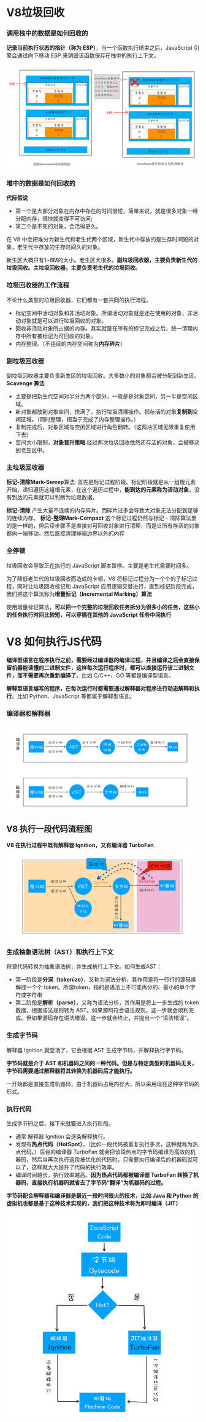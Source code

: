 # V8垃圾回收

### 调用栈中的数据是如何回收的
 **记录当前执行状态的指针（称为 ESP）**，当一个函数执行结束之后，JavaScript 引擎会通过向下移动 ESP 来销毁该函数保存在栈中的执行上下文。  

 ![](../../Images/浏览器/从栈中回收函数执行上下文.png)

### 堆中的数据是如何回收的
**代际假说**  
+ 第一个是大部分对象在内存中存在的时间很短，简单来说，就是很多对象一经分配内存，很快就变得不可访问;
+ 第二个是不死的对象，会活得更久。

在 V8 中会把堆分为新生代和老生代两个区域，新生代中存放的是生存时间短的对象，老生代中存放的生存时间久的对象。

新生区大概只有1~8M的大小。老生区大很多。**副垃圾回收器，主要负责新生代的垃圾回收。主垃圾回收器，主要负责老生代的垃圾回收。**

### 垃圾回收器的工作流程
不论什么类型的垃圾回收器，它们都有一套共同的执行流程。
+ 标记空间中活动对象和非活动对象。所谓活动对象就是还在使用的对象，非活动对象就是可以进行垃圾回收的对象。
+ 回收非活动对象所占据的内存。其实就是在所有的标记完成之后，统一清理内存中所有被标记为可回收的对象。
+ 内存整理。（不连续的内存空间称为**内存碎片**）

### 副垃圾回收器
副垃圾回收器主要负责新生区的垃圾回收。大多数小的对象都会被分配到新生区。**Scavenge 算法**
+ 主要是把新生代空间对半分为两个部分，一般是是对象空间，另一半是空闲区域。
+ 新对象都放到对象空间，快满了，执行垃圾清理操作。把存活的对象**复制到**空闲区域。（同时整理，相当于完成了内存整理操作。）
+ 复制完成后，对象区域与空闲区域进行角色翻转。（这两块区域无限重复使用下去）
+ 空间大小限制，**对象晋升策略** 经过两次垃圾回收依然还存活的对象，会被移动到老生区中。

### 主垃圾回收器
**标记-清除Mark-Sweep**算法: 首先是标记过程阶段。标记阶段就是从一组根元素开始，递归遍历这组根元素，在这个遍历过程中，**能到达的元素称为活动对象**，没有到达的元素就可以判断为垃圾数据。

**标记-清除** 产生大量不连续的内存碎片。而碎片过多会导致大对象无法分配到足够的连续内存。
**标记-整理Mark-Compact** 这个标记过程仍然与标记 - 清除算法里的是一样的，但后续步骤不是直接对可回收对象进行清理，而是让所有存活的对象都向一端移动，然后直接清理掉端边界以外的内存

### 全停顿
垃圾回收会导致正在执行的 JavaScript 脚本暂停。主要是老生代需要时间多。  

为了降低老生代的垃圾回收而造成的卡顿，V8 将标记过程分为一个个的子标记过程，同时让垃圾回收标记和 JavaScript 应用逻辑交替进行，直到标记阶段完成，我们把这个算法称为**增量标记（Incremental Marking）算法**

使用增量标记算法，**可以把一个完整的垃圾回收任务拆分为很多小的任务，这些小的任务执行时间比较短，可以穿插在其他的 JavaScript 任务中间执行**

# V8 如何执行JS代码
**编译型语言在程序执行之前，需要经过编译器的编译过程，并且编译之后会直接保留机器能读懂的二进制文件，这样每次运行程序时，都可以直接运行该二进制文件，而不需要再次重新编译了**。比如 C/C++、GO 等都是编译型语言。

**解释型语言编写的程序，在每次运行时都需要通过解释器对程序进行动态解释和执行**。比如 Python、JavaScript 等都属于解释型语言。

### 编译器和解释器
![](../../Images/浏览器/编译器和解释器.png)

## V8 执行一段代码流程图
**V8 在执行过程中既有解释器 Ignition，又有编译器 TurboFan**.
![](../../Images/浏览器/V8执行一段代码流程图.png)

### 生成抽象语法树（AST）和执行上下文

将源代码转换为抽象语法树，并生成执行上下文。如何生成AST：
+ 第一阶段是**分词（tokenize）**，又称为词法分析，其作用是将一行行的源码拆解成一个个 token。所谓token，指的是语法上不可能再分的、最小的单个字符或字符串
+ 第二阶段是**解析（parse）**，又称为语法分析，其作用是将上一步生成的 token 数据，根据语法规则转为 AST。如果源码符合语法规则，这一步就会顺利完成。但如果源码存在语法错误，这一步就会终止，并抛出一个“语法错误”。

### 生成字节码
解释器 Ignition 就登场了，它会根据 AST 生成字节码，并解释执行字节码。

**字节码就是介于 AST 和机器码之间的一种代码。但是与特定类型的机器码无关，字节码需要通过解释器将其转换为机器码后才能执行。**

一开始都是直接生成机器码，由于机器码占用内存大，所以采用现在这种字节码的形式。

### 执行代码
生成字节码之后，接下来就要进入执行阶段。
+ 通常 解释器 Ignition 会逐条解释执行。
+ 发现有**热点代码（HotSpot）**，（比如一段代码被重复执行多次，这种就称为热点代码。）后台的编译器 TurboFan 就会把该段热点的字节码编译为高效的机器码，然后当再次执行这段被优化的代码时，只需要执行编译后的机器码就可以了，这样就大大提升了代码的执行效率。
+ 编译时间越长，执行效率越高。**因为热点代码都被编译器 TurboFan 转换了机器码，直接执行机器码就省去了字节码“翻译”为机器码的过程。**

**字节码配合解释器和编译器是最近一段时间很火的技术，比如 Java 和 Python 的虚拟机也都是基于这种技术实现的，我们把这种技术称为即时编译（JIT）**
![](../../Images/浏览器/即时编译（JIT）技术.png)


